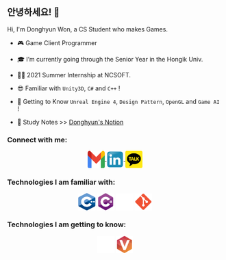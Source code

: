 ## 안녕하세요! 👋

Hi, I'm Donghyun Won, a CS Student who makes Games. <br/>

- 🎮 Game Client Programmer

- 🎓 I’m currently going through the Senior Year in the Hongik Univ.

- 👨‍💼 2021 Summer Internship at NCSOFT.

- 😎 Familiar with `Unity3D`, `C#` and `C++` !

- 👊 Getting to Know `Unreal Engine 4`, `Design Pattern`, `OpenGL` and `Game AI` !

- 📖 Study Notes >> [Donghyun's Notion](https://www.notion.so/wondong/Hello-39e66d3c917a4545bef6a115ee9977f8 "공부노트")

### Connect with me:
<p align="center">
	<a href="mailto:ehdgus5500@gmail.com" target="_blank">
		<img align="center" src="contacts/gmail.svg" alt="gmail" height="40" width="40" />
	</a>
    <a href="https://www.linkedin.com/in/%EB%8F%99%ED%98%84-donghyun-%EC%9B%90-449841185/" target="_blank"">
		<img align="center" src="contacts/Linkedin.svg" alt="linkedin" height="40" width="40" />
	</a>
	<a href="https://open.kakao.com/o/sdNMrCqd" target="_blank"">
		<img align="center" src="contacts/KakaoTalk_logo.svg" alt="kakaotalk" height="40" width="40" />
	</a>
</p>


### Technologies I am familiar with:
<p align="center">
		<img align="center" src="tech/C++_Logo.svg" alt="Cpp" height="40" width="40" />
		<img align="center" src="tech/csharp.svg" alt="C#" height="40" width="40" />
    		<img align="center" src="tech/unity.png" alt="Unity" height="40" width="40" />
		<img align="center" src="tech/Git_icon.svg" alt="Git" height="40" width="40" />
	</a>
</p>


### Technologies I am getting to know:
<p align="center">
		<img align="center" src="tech/unreal.png" alt="UE4" height="40" width="40" />
		<img align="center" src="tech/perforce.png" alt="Perforce" height="40" width="40" />
	</a>
</p>
